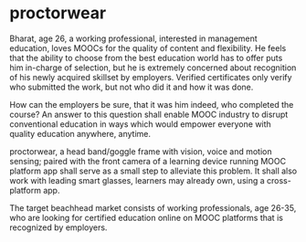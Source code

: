 # proctorwear

Bharat, age 26, a working professional, interested in management education, loves MOOCs for the quality of content and flexibility. He feels that the ability to choose from the best education world has to offer puts him in-charge of selection, but he is extremely concerned about recognition of his newly acquired skillset by employers. Verified certificates only verify who submitted the work, but not who did it and how it was done.

How can the employers be sure, that it was him indeed, who completed the course? An answer to this question shall enable MOOC industry to disrupt conventional education in ways which would empower everyone with quality education anywhere, anytime.

proctorwear, a head band/goggle frame with vision, voice and motion sensing; paired with the front camera of a learning device running MOOC platform app shall serve as a small step to alleviate this problem. It shall also work with leading smart glasses, learners may already own, using a cross-platform app. 

The target beachhead market consists of working professionals, age 26-35, who are looking for certified education online on MOOC platforms that is recognized by employers.
